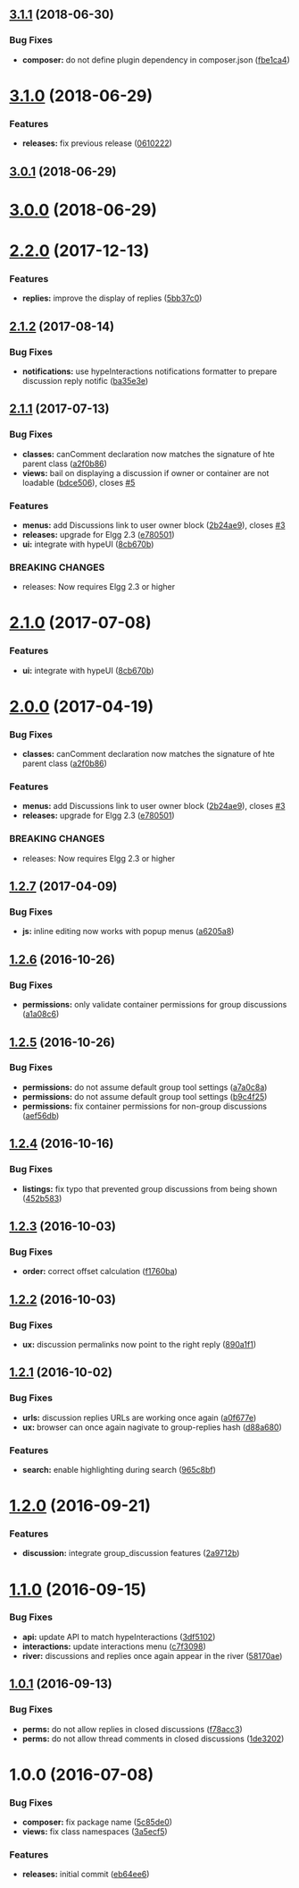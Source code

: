<a name="3.1.1"></a>
## [3.1.1](https://github.com/hypeJunctionPro/Elgg3-hypeDiscussions/compare/3.1.0...3.1.1) (2018-06-30)


### Bug Fixes

* **composer:** do not define plugin dependency in composer.json ([fbe1ca4](https://github.com/hypeJunctionPro/Elgg3-hypeDiscussions/commit/fbe1ca4))



<a name="3.1.0"></a>
# [3.1.0](https://github.com/hypeJunctionPro/Elgg3-hypeDiscussions/compare/3.0.1...3.1.0) (2018-06-29)


### Features

* **releases:** fix previous release ([0610222](https://github.com/hypeJunctionPro/Elgg3-hypeDiscussions/commit/0610222))



<a name="3.0.1"></a>
## [3.0.1](https://github.com/hypeJunctionPro/Elgg3-hypeDiscussions/compare/3.0.0...3.0.1) (2018-06-29)



<a name="3.0.0"></a>
# [3.0.0](https://github.com/hypeJunctionPro/Elgg3-hypeDiscussions/compare/2.2.0...3.0.0) (2018-06-29)



<a name="2.2.0"></a>
# [2.2.0](https://github.com/hypeJunction/hypeDiscussions/compare/2.1.2...v2.2.0) (2017-12-13)


### Features

* **replies:** improve the display of replies ([5bb37c0](https://github.com/hypeJunction/hypeDiscussions/commit/5bb37c0))



<a name="2.1.2"></a>
## [2.1.2](https://github.com/hypeJunction/hypeDiscussions/compare/2.1.1...v2.1.2) (2017-08-14)


### Bug Fixes

* **notifications:** use hypeInteractions notifications formatter to prepare discussion reply notific ([ba35e3e](https://github.com/hypeJunction/hypeDiscussions/commit/ba35e3e))



<a name="2.1.1"></a>
## [2.1.1](https://github.com/hypeJunction/hypeDiscussions/compare/1.2.7...v2.1.1) (2017-07-13)


### Bug Fixes

* **classes:** canComment declaration now matches the signature of hte parent class ([a2f0b86](https://github.com/hypeJunction/hypeDiscussions/commit/a2f0b86))
* **views:** bail on displaying a discussion if owner or container are not loadable ([bdce506](https://github.com/hypeJunction/hypeDiscussions/commit/bdce506)), closes [#5](https://github.com/hypeJunction/hypeDiscussions/issues/5)

### Features

* **menus:** add Discussions link to user owner block ([2b24ae9](https://github.com/hypeJunction/hypeDiscussions/commit/2b24ae9)), closes [#3](https://github.com/hypeJunction/hypeDiscussions/issues/3)
* **releases:** upgrade for Elgg 2.3 ([e780501](https://github.com/hypeJunction/hypeDiscussions/commit/e780501))
* **ui:** integrate with hypeUI ([8cb670b](https://github.com/hypeJunction/hypeDiscussions/commit/8cb670b))


### BREAKING CHANGES

* releases: Now requires Elgg 2.3 or higher



<a name="2.1.0"></a>
# [2.1.0](https://github.com/hypeJunction/hypeDiscussions/compare/2.0.0...v2.1.0) (2017-07-08)


### Features

* **ui:** integrate with hypeUI ([8cb670b](https://github.com/hypeJunction/hypeDiscussions/commit/8cb670b))



<a name="2.0.0"></a>
# [2.0.0](https://github.com/hypeJunction/hypeDiscussions/compare/1.2.7...v2.0.0) (2017-04-19)


### Bug Fixes

* **classes:** canComment declaration now matches the signature of hte parent class ([a2f0b86](https://github.com/hypeJunction/hypeDiscussions/commit/a2f0b86))

### Features

* **menus:** add Discussions link to user owner block ([2b24ae9](https://github.com/hypeJunction/hypeDiscussions/commit/2b24ae9)), closes [#3](https://github.com/hypeJunction/hypeDiscussions/issues/3)
* **releases:** upgrade for Elgg 2.3 ([e780501](https://github.com/hypeJunction/hypeDiscussions/commit/e780501))


### BREAKING CHANGES

* releases: Now requires Elgg 2.3 or higher



<a name="1.2.7"></a>
## [1.2.7](https://github.com/hypeJunction/hypeDiscussions/compare/1.2.6...v1.2.7) (2017-04-09)


### Bug Fixes

* **js:** inline editing now works with popup menus ([a6205a8](https://github.com/hypeJunction/hypeDiscussions/commit/a6205a8))



<a name="1.2.6"></a>
## [1.2.6](https://github.com/hypeJunction/hypeDiscussions/compare/1.2.5...v1.2.6) (2016-10-26)


### Bug Fixes

* **permissions:** only validate container permissions for group discussions ([a1a08c6](https://github.com/hypeJunction/hypeDiscussions/commit/a1a08c6))



<a name="1.2.5"></a>
## [1.2.5](https://github.com/hypeJunction/hypeDiscussions/compare/1.2.4...v1.2.5) (2016-10-26)


### Bug Fixes

* **permissions:** do not assume default group tool settings ([a7a0c8a](https://github.com/hypeJunction/hypeDiscussions/commit/a7a0c8a))
* **permissions:** do not assume default group tool settings ([b9c4f25](https://github.com/hypeJunction/hypeDiscussions/commit/b9c4f25))
* **permissions:** fix container permissions for non-group discussions ([aef56db](https://github.com/hypeJunction/hypeDiscussions/commit/aef56db))



<a name="1.2.4"></a>
## [1.2.4](https://github.com/hypeJunction/hypeDiscussions/compare/1.2.3...v1.2.4) (2016-10-16)


### Bug Fixes

* **listings:** fix typo that prevented group discussions from being shown ([452b583](https://github.com/hypeJunction/hypeDiscussions/commit/452b583))



<a name="1.2.3"></a>
## [1.2.3](https://github.com/hypeJunction/hypeDiscussions/compare/1.2.2...v1.2.3) (2016-10-03)


### Bug Fixes

* **order:** correct offset calculation ([f1760ba](https://github.com/hypeJunction/hypeDiscussions/commit/f1760ba))



<a name="1.2.2"></a>
## [1.2.2](https://github.com/hypeJunction/hypeDiscussions/compare/1.2.1...v1.2.2) (2016-10-03)


### Bug Fixes

* **ux:** discussion permalinks now point to the right reply ([890a1f1](https://github.com/hypeJunction/hypeDiscussions/commit/890a1f1))



<a name="1.2.1"></a>
## [1.2.1](https://github.com/hypeJunction/hypeDiscussions/compare/1.2.0...v1.2.1) (2016-10-02)


### Bug Fixes

* **urls:** discussion replies URLs are working once again ([a0f677e](https://github.com/hypeJunction/hypeDiscussions/commit/a0f677e))
* **ux:** browser can once again nagivate to group-replies hash ([d88a680](https://github.com/hypeJunction/hypeDiscussions/commit/d88a680))

### Features

* **search:** enable highlighting during search ([965c8bf](https://github.com/hypeJunction/hypeDiscussions/commit/965c8bf))



<a name="1.2.0"></a>
# [1.2.0](https://github.com/hypeJunction/hypeDiscussions/compare/1.1.0...v1.2.0) (2016-09-21)


### Features

* **discussion:** integrate group_discussion features ([2a9712b](https://github.com/hypeJunction/hypeDiscussions/commit/2a9712b))



<a name="1.1.0"></a>
# [1.1.0](https://github.com/hypeJunction/hypeDiscussions/compare/1.0.1...v1.1.0) (2016-09-15)


### Bug Fixes

* **api:** update API to match hypeInteractions ([3df5102](https://github.com/hypeJunction/hypeDiscussions/commit/3df5102))
* **interactions:** update interactions menu ([c7f3098](https://github.com/hypeJunction/hypeDiscussions/commit/c7f3098))
* **river:** discussions and replies once again appear in the river ([58170ae](https://github.com/hypeJunction/hypeDiscussions/commit/58170ae))



<a name="1.0.1"></a>
## [1.0.1](https://github.com/hypeJunction/hypeDiscussions/compare/1.0.0...v1.0.1) (2016-09-13)


### Bug Fixes

* **perms:** do not allow replies in closed discussions ([f78acc3](https://github.com/hypeJunction/hypeDiscussions/commit/f78acc3))
* **perms:** do not allow thread comments in closed discussions ([1de3202](https://github.com/hypeJunction/hypeDiscussions/commit/1de3202))



<a name="1.0.0"></a>
# 1.0.0 (2016-07-08)


### Bug Fixes

* **composer:** fix package name ([5c85de0](https://github.com/hypeJunction/hypeDiscussions/commit/5c85de0))
* **views:** fix class namespaces ([3a5ecf5](https://github.com/hypeJunction/hypeDiscussions/commit/3a5ecf5))

### Features

* **releases:** initial commit ([eb64ee6](https://github.com/hypeJunction/hypeDiscussions/commit/eb64ee6))



